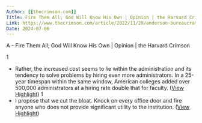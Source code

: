 ```yaml
---
Author: [[thecrimson.com]]
Title: Fire Them All; God Will Know His Own | Opinion | the Harvard Crimson
Link: https://www.thecrimson.com/article/2022/11/29/anderson-bureaucratic-bloat-harvard/
Date: 2024-07-06
---
```

A - Fire Them All; God Will Know His Own | Opinion | the Harvard Crimson

1
- Rather, the increased cost seems to lie within the administration and its tendency to solve problems by hiring even more administrators. In a 25-year timespan within the same window, American colleges added over 500,000 administrators at a hiring rate double that for faculty. ([View Highlight](https://instapaper.com/read/1558683161/21457281))
1
- I propose that we cut the bloat. Knock on every office door and fire anyone who does not provide significant utility to the institution. ([View Highlight](https://instapaper.com/read/1558683161/21457283))
